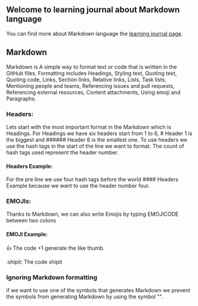 ## Welcome to learning journal about Markdown language

You can find more about Markdown language the [learning journal page](https://github.com/AhmadHirthani/learning-journal/edit/master/README.md).

## Markdown

Markdown is A simple way to format text or code that is written in the GitHub files. Formatting includes
Headings, Styling text, Quoting text, Quoting code, Links, Section links, Relative links, Lists, Task lists, Mentioning people and teams, Referencing issues and pull requests, Referencing external resources, Content attachments, Using emoji and Paragraphs.

### Headers:
Lets start with the most important format in the Markdown which is Headings. For Headings we have six headers start from 1 to 6, # Header 1 is the biggest and ###### Header 6 is the smallest one. To use headers we use the hash tags in the start of the line we want to format. The count of hash tags used represent the header number.

#### Headers Example:
For the pre line we use four hash tags before the world #### Headers Example  because we want to use the header number four.

### EMOJIs:
Thanks to Markdown, we can also write Emojis by typing EMOJICODE between two colons

#### EMOJI Example:
:+1: The code +1 generate the like thumb.

:shipit: The code shipit

### Ignoring Markdown formatting
if we want to use one of the symbols that generates Markdown we prevent the symbols from generating Markdown by using the symbol \"\".




